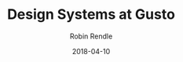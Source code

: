 ---
date: 2018-04-10
title: Design Systems at Gusto
author: Robin Rendle
link: https://medium.com/gusto-design/design-systems-at-gusto-a710543b2c93
description: At Gusto we’ve been building our design system for the past two years and thinking about how to scale our product and design process across multiple complex projects and teams.
tags:
- process
- contribution

# ================================
# ARTICLE TAGS AVAILABLE
# ================================
# - animation
# - code
# - contribution
# - design-tokens
# - figma
# - leadership
# - patterns
# - process
# - sketch
# ================================
---